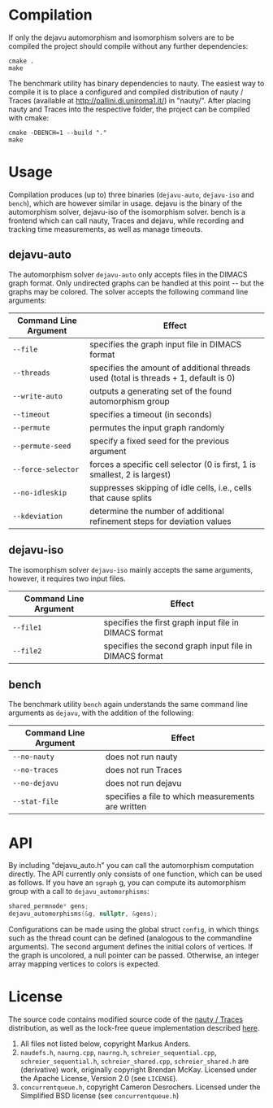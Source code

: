 # Compilation
If only the dejavu automorphism and isomorphism solvers are to be compiled the project should compile without any further dependencies:
```
cmake .
make 
```

The benchmark utility has binary dependencies to nauty. The easiest way to compile it is to place a configured and compiled distribution of nauty / Traces (available at http://pallini.di.uniroma1.it/) in "nauty/". After placing nauty and Traces into the respective folder, the project can be compiled with cmake:
```
cmake -DBENCH=1 --build "."
make 
```

# Usage
Compilation produces (up to) three binaries (`dejavu-auto`, `dejavu-iso` and `bench`), which are however similar in usage. dejavu is the binary of the automorphism solver, dejavu-iso of the isomorphism solver. bench is a frontend which can call nauty, Traces and dejavu, while recording and tracking time measurements, as well as manage timeouts. 

## dejavu-auto
The automorphism solver `dejavu-auto` only accepts files in the DIMACS graph format. Only undirected graphs can be handled at this point -- but the graphs may be colored. The solver accepts the following command line arguments:

Command Line Argument | Effect
--- | ---
`--file` | specifies the graph input file in DIMACS format
`--threads` | specifies the amount of additional threads used (total is threads + 1, default is 0)
`--write-auto` | outputs a generating set of the found automorphism group
`--timeout` | specifies a timeout (in seconds)
`--permute` | permutes the input graph randomly
`--permute-seed` | specify a fixed seed for the previous argument
`--force-selector` | forces a specific cell selector (0 is first, 1 is smallest, 2 is largest)
`--no-idleskip` | suppresses skipping of idle cells, i.e., cells that cause splits
`--kdeviation` | determine the number of additional refinement steps for deviation values

## dejavu-iso
The isomorphism solver `dejavu-iso` mainly accepts the same arguments, however, it requires two input files.

Command Line Argument | Effect
--- | ---
`--file1` | specifies the first graph input file in DIMACS format
`--file2` | specifies the second graph input file in DIMACS format

## bench
The benchmark utility `bench` again understands the same command line arguments as `dejavu`, with the addition of the following: 

Command Line Argument | Effect
--- | ---
`--no-nauty` | does not run nauty
`--no-traces` | does not run Traces
`--no-dejavu` | does not run dejavu
`--stat-file` | specifies a file to which measurements are written

# API
By including "dejavu_auto.h" you can call the automorphism computation directly. The API currently only consists of one function, which can be used as follows. If you have an `sgraph` g, you can compute its automorphism group with a call to `dejavu_automorphisms`:
```cpp
shared_permnode* gens;
dejavu_automorphisms(&g, nullptr, &gens);
```
Configurations can be made using the global struct `config`, in which things such as the thread count can be defined (analogous to the commandline arguments). The second argument defines the initial colors of vertices. If the graph is uncolored, a null pointer can be passed. Otherwise, an integer array mapping vertices to colors is expected.

# License
The source code contains modified source code of the [nauty / Traces](http://pallini.di.uniroma1.it) distribution, as well as the lock-free queue implementation described [here](http://moodycamel.com/blog/2014/a-fast-general-purpose-lock-free-queue-for-c++). 

1. All files not listed below, copyright Markus Anders.
2. `naudefs.h`, `naurng.cpp`, `naurng.h`, `schreier_sequential.cpp`, `schreier_sequential.h`, `schreier_shared.cpp`, `schreier_shared.h` are (derivative) work, originally copyright Brendan McKay. Licensed under the Apache License, Version 2.0 (see `LICENSE`).
3. `concurrentqueue.h`, copyright Cameron Desrochers. Licensed under the Simplified BSD license (see `concurrentqueue.h`)

